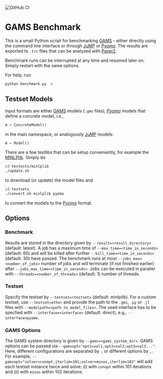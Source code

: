 ![GitHub CI](https://github.com/renkekuhlmann/gams-benchmark/workflows/GitHub%20CI/badge.svg)

# GAMS Benchmark

This is a small Python script for benchmarking [GAMS] -
either directly using the command line interface or through [JuMP] or [Pyomo].
The results are exported to `.trc` files that can be analyzed with [Paver2].

Benchmark runs can be interrupted at any time and resumed later on. Simply restart
with the same options.

For help, run:
```bash
python benchmark.py -h
```

## Testset Models

Input formats are either [GAMS] models (`.gms` files), [Pyomo] models that define
a concrete model, i.e.,
```python
m = ConcreteModel()
```
in the main namespace, or analogously [JuMP] models:
```julia
m = Model()
```

There are a few testlibs that can be setup conveniently, for example the
[MINLPlib]. Simply do
```bash
cd testests/minlplib
./update.sh
```
to download (or update) the model files and
```bash
cd testsets
./convert.sh minlplib pyomo
```
to convert the models to the [Pyomo] format.


## Options

### Benchmark

Results are stored in the directory given by `--result=<result_directory>`
(default: latest). A job has a maximum time of `--max_time=<time_in_seconds>`
(default: 60) and will be killed after further `--kill_time=<time_in_seconds>`
(default: 30) have passed. The benchmark runs at most
`--jobs_max=<number_of_jobs>` number of jobs and will terminate (if not finished
earlier) after `--jobs_max_time=<time_in_seconds>`. Jobs can be executed in
parallel with `--threads=<number_of_threads>` (default: 1) number of threads.

### Testset

Specify the testset by `--testset=<testset>` (default: minlplib). For a custom
testset, use `--testset=other` and provide the path to the `.gms`, `.py` or
`.jl` files with `--modelpath=<path_to_model_files>`. The used interface has to
be specfied with `--interface=<interface>` (default: direct), e.g.,
`--interface=pyomo`.

### GAMS Options

The GAMS system directory is given by `--gams=<gams_system_dir>`. GAMS options
can be passed via `--gamsopt="opt1=val1,opt2=val2;opt3=val3..."`. Here, different
configurations are separated by `;` or different options by `,`. For example,
`--gamsopt="solver=conopt,iterlim=101;solver=minos,iterlim=102"` will add each
testset instance twice and solve: (i) with `conopt` within 101 iterations and (ii)
with `minos` within 102 iterations.


[GAMS]: https://www.gams.com/
[JuMP]: https://github.com/JuliaOpt/JuMP.jl
[Pyomo]: https://github.com/Pyomo/pyomo
[MINLPlib]: http://www.minlplib.org/
[Paver2]: https://github.com/coin-or/Paver


